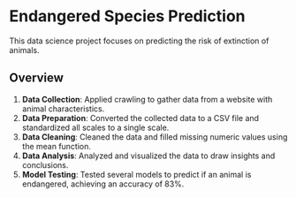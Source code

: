 # Endangered Species Prediction

This data science project focuses on predicting the risk of extinction of animals.

## Overview

1. **Data Collection**: Applied crawling to gather data from a website with animal characteristics.
2. **Data Preparation**: Converted the collected data to a CSV file and standardized all scales to a single scale.
3. **Data Cleaning**: Cleaned the data and filled missing numeric values using the mean function.
4. **Data Analysis**: Analyzed and visualized the data to draw insights and conclusions.
5. **Model Testing**: Tested several models to predict if an animal is endangered, achieving an accuracy of 83%.
